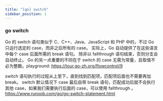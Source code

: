```yaml
---
title: "[go] switch"
sidebar_position: 1
---
```


### go switch
Go 的 switch 语句类似于 C、C++、Java、JavaScript 和 PHP 中的，不过 Go 只运行选定的 case，而非之后所有的 case。 实际上，Go 自动提供了在这些语言中每个 case 后面所需的 break 语句。 除非以 fallthrough 语句结束，否则分支会自动终止。 Go 的另一点重要的不同在于 switch 的 case 无需为常量，且取值不必为整数。playground: https://tour.go-zh.org/flowcontrol/9

switch 语句执行的过程从上至下，直到找到匹配项，匹配项后面也不需要再加 break。
switch 默认情况下 case 最后自带 break 语句，匹配成功后就不会执行其他 case，如果我们需要执行后面的 case，可以使用 fallthrough 。
https://www.runoob.com/go/go-switch-statement.html
